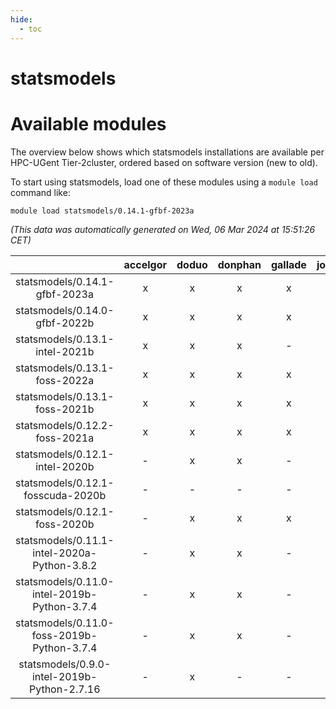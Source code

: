 ```yaml
---
hide:
  - toc
---
```


statsmodels
===========

# Available modules


The overview below shows which statsmodels installations are available per HPC-UGent Tier-2cluster, ordered based on software version (new to old).

To start using statsmodels, load one of these modules using a `module load` command like:

```shell
module load statsmodels/0.14.1-gfbf-2023a
```

*(This data was automatically generated on Wed, 06 Mar 2024 at 15:51:26 CET)*  

| |accelgor|doduo|donphan|gallade|joltik|skitty|
| :---: | :---: | :---: | :---: | :---: | :---: | :---: |
|statsmodels/0.14.1-gfbf-2023a|x|x|x|x|x|x|
|statsmodels/0.14.0-gfbf-2022b|x|x|x|x|x|x|
|statsmodels/0.13.1-intel-2021b|x|x|x|-|x|x|
|statsmodels/0.13.1-foss-2022a|x|x|x|x|x|x|
|statsmodels/0.13.1-foss-2021b|x|x|x|x|x|x|
|statsmodels/0.12.2-foss-2021a|x|x|x|x|x|x|
|statsmodels/0.12.1-intel-2020b|-|x|x|-|x|x|
|statsmodels/0.12.1-fosscuda-2020b|-|-|-|-|x|-|
|statsmodels/0.12.1-foss-2020b|-|x|x|x|x|x|
|statsmodels/0.11.1-intel-2020a-Python-3.8.2|-|x|x|-|x|x|
|statsmodels/0.11.0-intel-2019b-Python-3.7.4|-|x|x|-|x|x|
|statsmodels/0.11.0-foss-2019b-Python-3.7.4|-|x|x|-|x|x|
|statsmodels/0.9.0-intel-2019b-Python-2.7.16|-|x|-|-|-|x|
